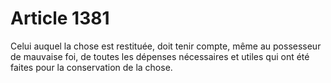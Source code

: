 # Article 1381

Celui auquel la chose est restituée, doit tenir compte, même au possesseur de mauvaise foi, de toutes les dépenses nécessaires et utiles qui ont été faites pour la conservation de la chose.
